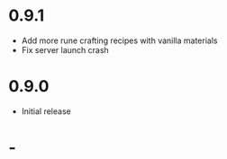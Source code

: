 # 0.9.1
- Add more rune crafting recipes with vanilla materials
- Fix server launch crash

# 0.9.0
- Initial release

# -